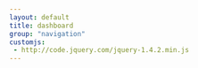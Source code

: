 ```yaml
---
layout: default
title: dashboard
group: "navigation"
customjs:
 - http://code.jquery.com/jquery-1.4.2.min.js
---
```

<div class="fixed" id="panelContainer">

<script>
var mypanel = $("body".jsPanel({
	paneltype: {
        type: 'modal',
        mode: 'default'
    },
    selector: "#o-selector .panel-body",
    position: "center",
    title:    "Trying to get the bootstrap to apply itself",
    bootstrap: "danger",
});

$("#button_1").click(function() {
    mypanel.content.append('<button id="button_2" type="button" class="btn btn-primary">a rock super star</button>')
})

mypanel.content.append('<button id="button_1" type="button" class="btn btn-primary">So you want to be</button>')
</script>
</div>
